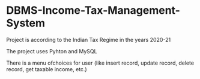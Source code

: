 # DBMS-Income-Tax-Management-System

Project is according to the Indian Tax Regime in the years 2020-21

The project uses Pyhton and MySQL 

There is a menu ofchoices for user (like insert record, update record, delete record, get taxable income, etc.)
